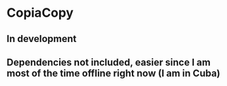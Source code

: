 # CopiaCopy

## In development

## Dependencies not included, easier since I am most of the time offline right now (I am in Cuba)
